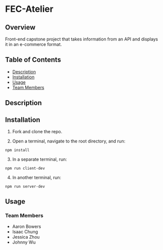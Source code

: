 # FEC-Atelier

## Overview
Front-end capstone project that takes information from an API and displays it in an e-commerce format.

## Table of Contents
- [Description](#description)
- [Installation](#installation)
- [Usage](#usage)
- [Team Members](#team-members)

## Description


## Installation
1. Fork and clone the repo.

2. Open a terminal, navigate to the root directory, and run:
```
npm install
```

3. In a separate terminal, run:
```
npm run client-dev
```

4. In another terminal, run:
```
npm run server-dev
```


## Usage


### Team Members
- Aaron Bowers
- Isaac Chung
- Jessica Zhou
- Johnny Wu
